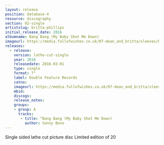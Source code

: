 ```yaml
---
layout: release
position: database-4
resource: discography
section: 02-single
artistslug: britta-phillips
initial_release_date: 2016
albumname: Bang Bang (My Baby Shot Me Down)
imageurl: https://media.fullofwishes.co.uk/07-dean_and_britta/sleeves/britta-phillips-bang-bang-my-baby-shot-me-down.jpg
releases:
  - release:
    version: lathe-cut-single
    year: 2016
    releasedate: 2016-03-01
    type: single
    format: 7"
    label: Double Feature Records
    catno:
    imageurl: https://media.fullofwishes.co.uk/07-dean_and_britta/sleeves/britta-phillips-bang-bang-my-baby-shot-me-down.jpg
    mbid:
    discogs:
    release_notes:
    groups:
    - group: A
      tracks:
       - title: ^Bang Bang (My Baby Shot Me Down)
         author: Sonny Bono
---
```

Single sided lathe cut picture disc
Limited edition of 20
